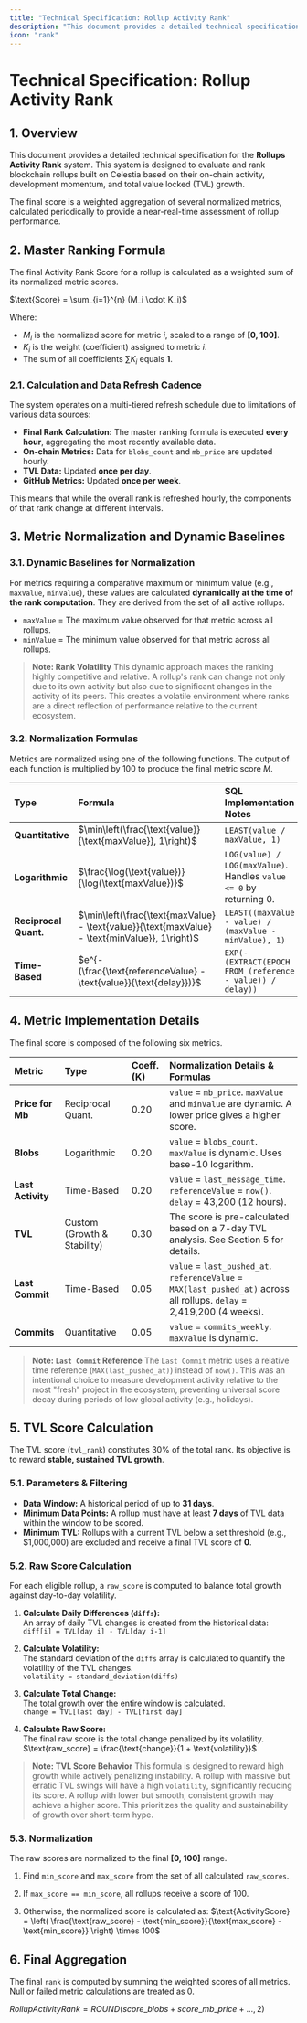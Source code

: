 ```yaml
---
title: "Technical Specification: Rollup Activity Rank"
description: "This document provides a detailed technical specification for the Rollups Activity Rank system."
icon: "rank"
---
```


# Technical Specification: Rollup Activity Rank

## 1. Overview

This document provides a detailed technical specification for the **Rollups Activity Rank** system. This system is designed to evaluate and rank blockchain rollups built on Celestia based on their on-chain activity, development momentum, and total value locked (TVL) growth.

The final score is a weighted aggregation of several normalized metrics, calculated periodically to provide a near-real-time assessment of rollup performance.

## 2. Master Ranking Formula

The final Activity Rank Score for a rollup is calculated as a weighted sum of its normalized metric scores.

$\text{Score} = \sum_{i=1}^{n} (M_i \cdot K_i)$

Where:
* $M_i$ is the normalized score for metric *i*, scaled to a range of **[0, 100]**.
* $K_i$ is the weight (coefficient) assigned to metric *i*.
* The sum of all coefficients $\sum K_i$ equals **1**.

### 2.1. Calculation and Data Refresh Cadence

The system operates on a multi-tiered refresh schedule due to limitations of various data sources:

* **Final Rank Calculation:** The master ranking formula is executed **every hour**, aggregating the most recently available data.
* **On-chain Metrics:** Data for `blobs_count` and `mb_price` are updated hourly.
* **TVL Data:** Updated **once per day**.
* **GitHub Metrics:** Updated **once per week**.

This means that while the overall rank is refreshed hourly, the components of that rank change at different intervals.


## 3. Metric Normalization and Dynamic Baselines

### 3.1. Dynamic Baselines for Normalization

For metrics requiring a comparative maximum or minimum value (e.g., `maxValue`, `minValue`), these values are calculated **dynamically at the time of the rank computation**. They are derived from the set of all active rollups.

* `maxValue` = The maximum value observed for that metric across all rollups.
* `minValue` = The minimum value observed for that metric across all rollups.

> **Note: Rank Volatility**
> This dynamic approach makes the ranking highly competitive and relative. A rollup's rank can change not only due to its own activity but also due to significant changes in the activity of its peers. This creates a volatile environment where ranks are a direct reflection of performance relative to the current ecosystem.

### 3.2. Normalization Formulas

Metrics are normalized using one of the following functions. The output of each function is multiplied by 100 to produce the final metric score $M$.

| Type | Formula | SQL Implementation Notes |
| :--- | :--- | :--- |
| **Quantitative** | $\min\left(\frac{\text{value}}{\text{maxValue}}, 1\right)$ | `LEAST(value / maxValue, 1)` |
| **Logarithmic** | $\frac{\log(\text{value})}{\log(\text{maxValue})}$ | `LOG(value) / LOG(maxValue)`. Handles `value <= 0` by returning 0. |
| **Reciprocal Quant.** | $\min\left(\frac{\text{maxValue} - \text{value}}{\text{maxValue} - \text{minValue}}, 1\right)$ | `LEAST((maxValue - value) / (maxValue - minValue), 1)` |
| **Time-Based** | $e^{-(\frac{\text{referenceValue} - \text{value}}{\text{delay}})}$ | `EXP(-(EXTRACT(EPOCH FROM (reference - value)) / delay))` |

## 4. Metric Implementation Details

The final score is composed of the following six metrics.

| Metric | Type | Coeff. (K) | Normalization Details & Formulas |
| :--- | :--- | :--- | :--- |
| **Price for Mb** | Reciprocal Quant. | 0.20 | `value` = `mb_price`. `maxValue` and `minValue` are dynamic. A lower price gives a higher score. |
| **Blobs** | Logarithmic | 0.20 | `value` = `blobs_count`. `maxValue` is dynamic. Uses base-10 logarithm. |
| **Last Activity** | Time-Based | 0.20 | `value` = `last_message_time`. `referenceValue` = `now()`. `delay` = 43,200 (12 hours). |
| **TVL** | Custom (Growth & Stability) | 0.30 | The score is pre-calculated based on a 7-day TVL analysis. See Section 5 for details. |
| **Last Commit** | Time-Based | 0.05 | `value` = `last_pushed_at`. `referenceValue` = `MAX(last_pushed_at)` across all rollups. `delay` = 2,419,200 (4 weeks). |
| **Commits** | Quantitative | 0.05 | `value` = `commits_weekly`. `maxValue` is dynamic. |

> **Note: `Last Commit` Reference**
> The `Last Commit` metric uses a relative time reference (`MAX(last_pushed_at)`) instead of `now()`. This was an intentional choice to measure development activity relative to the most "fresh" project in the ecosystem, preventing universal score decay during periods of low global activity (e.g., holidays).

## 5. TVL Score Calculation

The TVL score (`tvl_rank`) constitutes 30% of the total rank. Its objective is to reward **stable, sustained TVL growth**.

### 5.1. Parameters & Filtering

* **Data Window:** A historical period of up to **31 days**.
* **Minimum Data Points:** A rollup must have at least **7 days** of TVL data within the window to be scored.
* **Minimum TVL:** Rollups with a current TVL below a set threshold (e.g., $1,000,000) are excluded and receive a final TVL score of **0**.

### 5.2. Raw Score Calculation

For each eligible rollup, a `raw_score` is computed to balance total growth against day-to-day volatility.

1. **Calculate Daily Differences (`diffs`):**\
An array of daily TVL changes is created from the historical data:\
`diff[i] = TVL[day i] - TVL[day i-1]`

2. **Calculate Volatility:**\
The standard deviation of the `diffs` array is calculated to quantify the volatility of the TVL changes.\
`volatility = standard_deviation(diffs)`

3. **Calculate Total Change:**\
The total growth over the entire window is calculated.\
`change = TVL[last day] - TVL[first day]`

4. **Calculate Raw Score:**\
The final raw score is the total change penalized by its volatility.\
$\text{raw_score} = \frac{\text{change}}{1 + \text{volatility}}$


> **Note: TVL Score Behavior**
> This formula is designed to reward high growth while actively penalizing instability. A rollup with massive but erratic TVL swings will have a high `volatility`, significantly reducing its score. A rollup with lower but smooth, consistent growth may achieve a higher score. This prioritizes the quality and sustainability of growth over short-term hype.


### 5.3. Normalization

The raw scores are normalized to the final **[0, 100]** range.

1. Find `min_score` and `max_score` from the set of all calculated `raw_scores`.

1. If `max_score == min_score`, all rollups receive a score  of 100.

1. Otherwise, the normalized score is calculated as: $\text{ActivityScore} = \left( \frac{\text{raw_score} - \text{min_score}}{\text{max_score} - \text{min_score}} \right) \times 100$


## 6. Final Aggregation

The final `rank` is computed by summing the weighted scores of all metrics. Null or failed metric calculations are treated as 0.

$RollupActivityRank = ROUND(score\_blobs + score\_mb\_price + ..., 2)$
